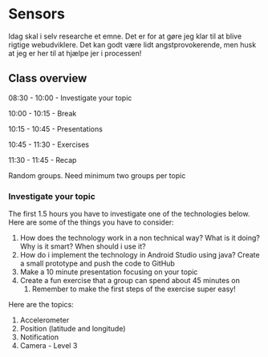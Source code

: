 # Sensors



Idag skal i selv researche et emne. Det er for at gøre jeg klar til at blive rigtige webudviklere. Det kan godt være lidt angstprovokerende, men husk at jeg er her til at hjælpe jer i processen! 



## Class overview

08:30 - 10:00 - Investigate your topic

10:00 - 10:15 - Break

10:15 - 10:45 - Presentations

10:45 - 11:30 - Exercises

11:30 - 11:45 - Recap



Random groups. Need minimum two groups per topic



### Investigate your topic

The first 1.5 hours you have to investigate one of the technologies below. Here are some of the things you have to consider:

1. How does the technology work in a non technical way? What is it doing? Why is it smart? When should i use it?
2. How do i implement the technology in Android Studio using java? Create a small prototype and push the code to GitHub
3. Make a 10 minute presentation focusing on your topic
4. Create a fun exercise that a group can spend about 45 minutes on
   1. Remember to make the first steps of the exercise super easy!



Here are the topics:

1. Accelerometer
2. Position (latitude and longitude)
3. Notification
4. Camera - Level 3





<!--

### Camera

https://www.youtube.com/watch?v=GRHQcl496P4

https://github.com/behu-kea/ita-23-2-sem-code/tree/for-testing-lecture/workingwithsensors/app/src/main/java/com/example/working_with_sensors

Tjek her. Især husk gradle!



**Kotlin compose ui**

Add this to the `AndroidManifest.xml` file.

This gives access to the camera

```xml
<uses-feature
    android:name="android.hardware.camera"
    android:required="false" />

<uses-permission android:name="android.permission.CAMERA" />
```







### Accelerometer

https://github.com/mutualmobile/ComposeSensors



**Androidmanifest.xml**

```xml
<uses-permission android:name="android.permission.VIBRATE" />
```



**Gradle**

```
implementation("com.mutualmobile:composesensors:1.1.2")
```



**Code**

```kotlin
val accelerometerState = rememberAccelerometerSensorState()
Text(
    text = "Force X: ${accelerometerState.xForce}" +
    "\nForce Y: ${accelerometerState.yForce}" +
    "\nForce Z: ${accelerometerState.zForce}" +
    "\nIs Available?: ${accelerometerState.isAvailable}"
)
```

They have lots of different sensors, like Light, Step Detector and Ambient Temperature



### Location

**Gradle**

```
implementation("com.google.android.gms:play-services-location:21.1.0")
implementation("com.google.accompanist:accompanist-permissions:0.35.0-alpha")
```



**Manifest.xml**

```kotlin
<uses-permission android:name="android.permission.ACCESS_COARSE_LOCATION" />
<uses-permission android:name="android.permission.ACCESS_FINE_LOCATION" />
```



```kotlin
package com.example.working_with_sensors

import android.Manifest
import android.annotation.SuppressLint
import android.content.Context
import android.content.pm.PackageManager
import android.hardware.Sensor
import android.hardware.SensorManager
import android.os.Bundle
import androidx.activity.ComponentActivity
import androidx.activity.compose.rememberLauncherForActivityResult
import androidx.activity.compose.setContent
import androidx.activity.result.contract.ActivityResultContracts
import androidx.compose.foundation.layout.Arrangement
import androidx.compose.foundation.layout.Column
import androidx.compose.foundation.layout.Spacer
import androidx.compose.foundation.layout.fillMaxSize
import androidx.compose.foundation.layout.height
import androidx.compose.foundation.layout.padding
import androidx.compose.material3.Button
import androidx.compose.material3.MaterialTheme
import androidx.compose.material3.Surface
import androidx.compose.material3.Text
import androidx.compose.runtime.Composable
import androidx.compose.runtime.LaunchedEffect
import androidx.compose.runtime.getValue
import androidx.compose.runtime.mutableStateOf
import androidx.compose.runtime.remember
import androidx.compose.runtime.setValue
import androidx.compose.ui.Alignment
import androidx.compose.ui.Modifier
import androidx.compose.ui.platform.LocalContext
import androidx.compose.ui.tooling.preview.Preview
import androidx.compose.ui.unit.dp
import androidx.compose.ui.viewinterop.AndroidView
import androidx.core.app.ActivityCompat
import androidx.core.content.ContextCompat
import com.example.working_with_sensors.ui.theme.WorkingwithsensorsTheme
import com.google.accompanist.permissions.ExperimentalPermissionsApi
import com.google.accompanist.permissions.rememberMultiplePermissionsState
import com.google.android.gms.location.LocationServices
import com.google.android.gms.location.Priority
import com.google.android.gms.tasks.CancellationTokenSource
import com.mutualmobile.composesensors.rememberAccelerometerSensorState

class MainActivity : ComponentActivity() {

// Optional: You could also write: rememberAccelerometerSensorState(sensorDelay = SensorDelay.Fastest) for fetching sensor data faster



    override fun onCreate(savedInstanceState: Bundle?) {
        super.onCreate(savedInstanceState)

        setContent {
            WorkingwithsensorsTheme {
                // A surface container using the 'background' color from the theme
                Surface(
                    modifier = Modifier.fillMaxSize(),
                    color = MaterialTheme.colorScheme.background
                ) {
                    //Accellerameter()
                    LocationScreen()
                }
            }
        }
    }
}

@Composable
fun Accellerameter() {
    val accelerometerState = rememberAccelerometerSensorState()
    Text(
        text = "Force X: ${accelerometerState.xForce}" +
                "\nForce Y: ${accelerometerState.yForce}" +
                "\nForce Z: ${accelerometerState.zForce}" +
                "\nIs Available?: ${accelerometerState.isAvailable}"
    )
}


@Composable
fun LocationScreen() {
    val context = LocalContext.current
    var location by remember { mutableStateOf("Your location") }

    // Create a permission launcher
    val requestPermissionLauncher =
        rememberLauncherForActivityResult(
            contract = ActivityResultContracts.RequestPermission(),
            onResult = { isGranted: Boolean ->
                if (isGranted) {
                    // Permission granted, update the location
                    getCurrentLocation(context) { lat, long ->
                        location = "Latitude: $lat, Longitude: $long"
                    }
                }
            })

    Column(
        modifier = Modifier
            .fillMaxSize()
            .padding(16.dp),
        verticalArrangement = Arrangement.Center,
        horizontalAlignment = Alignment.CenterHorizontally
    ) {
        Button(
            onClick = {
                if (hasLocationPermission(context)) {
                    // Permission already granted, update the location
                    getCurrentLocation(context) { lat, long ->
                        location = "Latitude: $lat, Longitude: $long"
                    }
                } else {
                    // Request location permission
                    requestPermissionLauncher.launch(android.Manifest.permission.ACCESS_FINE_LOCATION)
                }
            }
        ) {
            Text(text = "Allow")
        }
        Spacer(modifier = Modifier.height(16.dp))
        Text(text = location)
    }
}

private fun hasLocationPermission(context: Context): Boolean {
    return ContextCompat.checkSelfPermission(
        context,
        android.Manifest.permission.ACCESS_FINE_LOCATION
    ) == PackageManager.PERMISSION_GRANTED
}

private fun getCurrentLocation(context: Context, callback: (Double, Double) -> Unit) {
    val fusedLocationClient = LocationServices.getFusedLocationProviderClient(context)
    if (ActivityCompat.checkSelfPermission(
            context,
            Manifest.permission.ACCESS_FINE_LOCATION
        ) != PackageManager.PERMISSION_GRANTED && ActivityCompat.checkSelfPermission(
            context,
            Manifest.permission.ACCESS_COARSE_LOCATION
        ) != PackageManager.PERMISSION_GRANTED
    ) {
        // TODO: Consider calling
        //    ActivityCompat#requestPermissions
        // here to request the missing permissions, and then overriding
        //   public void onRequestPermissionsResult(int requestCode, String[] permissions,
        //                                          int[] grantResults)
        // to handle the case where the user grants the permission. See the documentation
        // for ActivityCompat#requestPermissions for more details.
        return
    }
    fusedLocationClient.lastLocation
        .addOnSuccessListener { location ->
            if (location != null) {
                val lat = location.latitude
                val long = location.longitude
                callback(lat, long)
            }
        }
        .addOnFailureListener { exception ->
            // Handle location retrieval failure
            exception.printStackTrace()
        }
}
```







-->





<!--

**Java android**

For code examples go to: [https://github.com/behu-kea/sensors-android-java](https://github.com/behu-kea/sensors-android-java)

## How sensors work:

In `onCreate` you create a new SensorManager:

```java
sensorManager = (SensorManager) getSystemService(SENSOR_SERVICE);
```



I `onResume` lave en accelerometer vha. SensorManager: 

```java
Sensor accelerometer = sensorManager.getDefaultSensor(Sensor.TYPE_ACCELEROMETER);
```



Tjek om der er en accellerometer og derefter registrer listeneren:

```java
if (accelerometer != null) {
            sensorManager.registerListener(this, accelerometer,
                    SensorManager.SENSOR_DELAY_NORMAL, SensorManager.SENSOR_DELAY_UI);
        }
```



Implementer `SensorEventListener` interfacet og nu får du data fra sensor ved at implementere onSensorChanged metoden



```java
@Override
public void onSensorChanged(SensorEvent event) {
    if (event.sensor.getType() == Sensor.TYPE_ACCELEROMETER) {
        float[] values = event.values;
      	sout(values);
        //textView1.setText("x: "+values[0]+"\ny: "+values[1]+"\nz: "+values[2]);
    } 
}
```



## How location works

First in the `AndroidManifest.xml` file make sure that permissions are asked for:

```xml
<uses-permission android:name="android.permission.ACCESS_COARSE_LOCATION" />
<uses-permission android:name="android.permission.ACCESS_FINE_LOCATION" />
<uses-permission android:name="android.permission.INTERNET" />
```

Now it works quite like the other sensor:

Create a `LocationManager` like this

```java
locationManager = (LocationManager) getSystemService(Context.LOCATION_SERVICE);
```



Now start location updates using this code 

```java
locationManager.requestLocationUpdates(LocationManager.GPS_PROVIDER, 0L, (float) 0, (LocationListener) this);
```



Implement the `LocationListener` interface. Now in the `onLocationChanged` method get the latitude and longitude

```java
@Override
public void onLocationChanged(Location location) {
    textView1 = (TextView) findViewById(R.id.textView1);
    textView1.setText("Latitude:" + location.getLatitude() + ", Longitude:" + location.getLongitude());
}
```



## How camera works

First create a button and an `ImageView` in the `activity_main.xml`

In `onCreate` get the `ImageView`.



When button to take image with is clicked create a new `cameraIntent` and start the activity

```java
Intent cameraIntent = new Intent(android.provider.MediaStore.ACTION_IMAGE_CAPTURE);
startActivityForResult(cameraIntent, CAMERA_REQUEST);
```

Now when the camera comes back with an image taken the `onActivityResult` gets called. We can now get the data from the image and put into the `ImageView`



```java
protected void onActivityResult(int requestCode, int resultCode, Intent data) {
    super.onActivityResult(requestCode, resultCode, data);
    if (requestCode == CAMERA_REQUEST) {
        Bitmap photo = (Bitmap) data.getExtras().get("data");
        imageView.setImageBitmap(photo);
    }
}
```

`CAMERA_REQUEST` is just a number that identifies that intent. It could have been literally any number. 



## Ressources



### Sensors

- https://www.youtube.com/watch?v=reDLrzGyAfk&list=PL_CeQH2n4d4FJnPGpcNL8Byk96TGyoNDj
- https://developer.android.com/guide/topics/sensors/sensors_position
- https://developer.android.com/guide/topics/sensors/sensors_motion
- https://developer.android.com/guide/topics/sensors



### Location

Husk at give lokationsadgang til appen!

- https://javapapers.com/android/get-current-location-in-android/



### Camera

- 



-->









